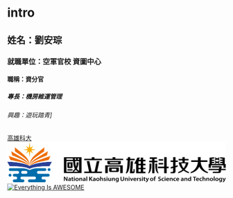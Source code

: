 # intro
## 姓名：劉安琮
### 就職單位：空軍官校 資圖中心
#### 職稱：資分官
##### 專長：機房維運管理
###### 興趣：遊玩踏青]
[高雄科大](https://www.nkust.edu.tw/)
![NKUST](高雄科大.png "高雄科大")
[![Everything Is AWESOME](https://img.youtube.com/vi/StTqXEQ2l-Y/0.jpg)](https://www.youtube.com/watch?v=StTqXEQ2l-Y "Everything Is AWESOME")
